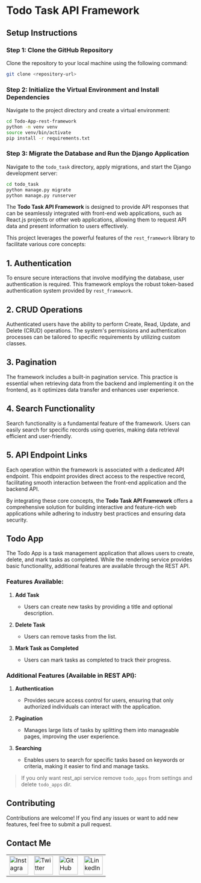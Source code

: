 # Todo Task API Framework

## Setup Instructions

### Step 1: Clone the GitHub Repository

Clone the repository to your local machine using the following command:
```bash
git clone <repository-url>
```

### Step 2: Initialize the Virtual Environment and Install Dependencies

Navigate to the project directory and create a virtual environment:
```bash
cd Todo-App-rest-framework
python -m venv venv
source venv/bin/activate
pip install -r requirements.txt
```

### Step 3: Migrate the Database and Run the Django Application

Navigate to the `todo_task` directory, apply migrations, and start the Django development server:
```bash
cd todo_task
python manage.py migrate
python manage.py runserver
```

The **Todo Task API Framework** is designed to provide API responses that can be seamlessly integrated with front-end web applications, such as React.js projects or other web applications, allowing them to request API data and present information to users effectively.

This project leverages the powerful features of the `rest_framework` library to facilitate various core concepts:

## 1. Authentication
To ensure secure interactions that involve modifying the database, user authentication is required. This framework employs the robust token-based authentication system provided by `rest_framework`.

## 2. CRUD Operations
Authenticated users have the ability to perform Create, Read, Update, and Delete (CRUD) operations. The system's permissions and authentication processes can be tailored to specific requirements by utilizing custom classes.

## 3. Pagination
The framework includes a built-in pagination service. This practice is essential when retrieving data from the backend and implementing it on the frontend, as it optimizes data transfer and enhances user experience.

## 4. Search Functionality
Search functionality is a fundamental feature of the framework. Users can easily search for specific records using queries, making data retrieval efficient and user-friendly.

## 5. API Endpoint Links
Each operation within the framework is associated with a dedicated API endpoint. This endpoint provides direct access to the respective record, facilitating smooth interaction between the front-end application and the backend API.

By integrating these core concepts, the **Todo Task API Framework** offers a comprehensive solution for building interactive and feature-rich web applications while adhering to industry best practices and ensuring data security.

## Todo App

The Todo App is a task management application that allows users to create, delete, and mark tasks as completed. While the rendering service provides basic functionality, additional features are available through the REST API.

### Features Available:

1. **Add Task**
   - Users can create new tasks by providing a title and optional description.

2. **Delete Task**
   - Users can remove tasks from the list.

3. **Mark Task as Completed**
   - Users can mark tasks as completed to track their progress.

### Additional Features (Available in REST API):

1. **Authentication**
   - Provides secure access control for users, ensuring that only authorized individuals can interact with the application.

2. **Pagination**
   - Manages large lists of tasks by splitting them into manageable pages, improving the user experience.

3. **Searching**
   - Enables users to search for specific tasks based on keywords or criteria, making it easier to find and manage tasks.

> If you only want rest_api service remove `todo_apps` from settings and delete `todo_apps` dir.

## Contributing

Contributions are welcome! If you find any issues or want to add new features, feel free to submit a pull request.

## Contact Me

<table>
  <tr>
    <td><img src="https://github.com/realsanjeev/protfolio/blob/main/src/assets/images/instagram.png" alt="Instagram" width="50" height="50"></td>
    <td><img src="https://github.com/realsanjeev/protfolio/blob/main/src/assets/images/twitter.png" alt="Twitter" width="50" height="50"></td>
    <td><img src="https://github.com/realsanjeev/protfolio/blob/main/src/assets/images/github.png" alt="GitHub" width="50" height="50"></td>
    <td><img src="https://github.com/realsanjeev/protfolio/blob/main/src/assets/images/linkedin-logo.png" alt="LinkedIn" width="50" height="50"></td>
  </tr>
</table>
